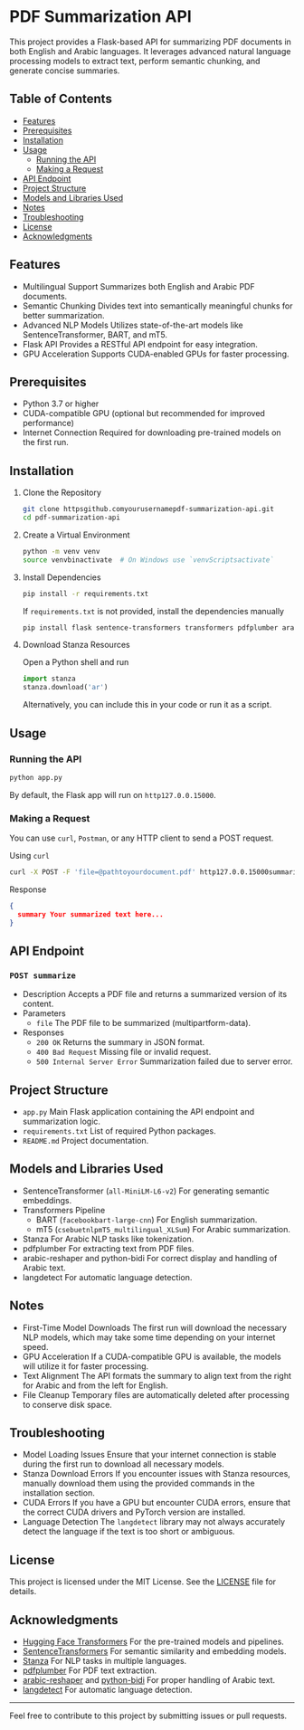 # PDF Summarization API

This project provides a Flask-based API for summarizing PDF documents in both English and Arabic languages. It leverages advanced natural language processing models to extract text, perform semantic chunking, and generate concise summaries.

## Table of Contents

- [Features](#features)
- [Prerequisites](#prerequisites)
- [Installation](#installation)
- [Usage](#usage)
  - [Running the API](#running-the-api)
  - [Making a Request](#making-a-request)
- [API Endpoint](#api-endpoint)
- [Project Structure](#project-structure)
- [Models and Libraries Used](#models-and-libraries-used)
- [Notes](#notes)
- [Troubleshooting](#troubleshooting)
- [License](#license)
- [Acknowledgments](#acknowledgments)

## Features

- Multilingual Support Summarizes both English and Arabic PDF documents.
- Semantic Chunking Divides text into semantically meaningful chunks for better summarization.
- Advanced NLP Models Utilizes state-of-the-art models like SentenceTransformer, BART, and mT5.
- Flask API Provides a RESTful API endpoint for easy integration.
- GPU Acceleration Supports CUDA-enabled GPUs for faster processing.

## Prerequisites

- Python 3.7 or higher
- CUDA-compatible GPU (optional but recommended for improved performance)
- Internet Connection Required for downloading pre-trained models on the first run.

## Installation

1. Clone the Repository

   ```bash
   git clone httpsgithub.comyourusernamepdf-summarization-api.git
   cd pdf-summarization-api
   ```

2. Create a Virtual Environment

   ```bash
   python -m venv venv
   source venvbinactivate  # On Windows use `venvScriptsactivate`
   ```

3. Install Dependencies

   ```bash
   pip install -r requirements.txt
   ```

   If `requirements.txt` is not provided, install the dependencies manually

   ```bash
   pip install flask sentence-transformers transformers pdfplumber arabic-reshaper python-bidi stanza langdetect torch
   ```

4. Download Stanza Resources

   Open a Python shell and run

   ```python
   import stanza
   stanza.download('ar')
   ```

   Alternatively, you can include this in your code or run it as a script.

## Usage

### Running the API

```bash
python app.py
```

By default, the Flask app will run on `http127.0.0.15000`.

### Making a Request

You can use `curl`, `Postman`, or any HTTP client to send a POST request.

Using `curl`

```bash
curl -X POST -F 'file=@pathtoyourdocument.pdf' http127.0.0.15000summarize
```

Response

```json
{
  summary Your summarized text here...
}
```

## API Endpoint

### `POST summarize`

- Description Accepts a PDF file and returns a summarized version of its content.
- Parameters
  - `file` The PDF file to be summarized (multipartform-data).
- Responses
  - `200 OK` Returns the summary in JSON format.
  - `400 Bad Request` Missing file or invalid request.
  - `500 Internal Server Error` Summarization failed due to server error.

## Project Structure

- `app.py` Main Flask application containing the API endpoint and summarization logic.
- `requirements.txt` List of required Python packages.
- `README.md` Project documentation.

## Models and Libraries Used

- SentenceTransformer (`all-MiniLM-L6-v2`) For generating semantic embeddings.
- Transformers Pipeline
  - BART (`facebookbart-large-cnn`) For English summarization.
  - mT5 (`csebuetnlpmT5_multilingual_XLSum`) For Arabic summarization.
- Stanza For Arabic NLP tasks like tokenization.
- pdfplumber For extracting text from PDF files.
- arabic-reshaper and python-bidi For correct display and handling of Arabic text.
- langdetect For automatic language detection.

## Notes

- First-Time Model Downloads The first run will download the necessary NLP models, which may take some time depending on your internet speed.
- GPU Acceleration If a CUDA-compatible GPU is available, the models will utilize it for faster processing.
- Text Alignment The API formats the summary to align text from the right for Arabic and from the left for English.
- File Cleanup Temporary files are automatically deleted after processing to conserve disk space.

## Troubleshooting

- Model Loading Issues Ensure that your internet connection is stable during the first run to download all necessary models.
- Stanza Download Errors If you encounter issues with Stanza resources, manually download them using the provided commands in the installation section.
- CUDA Errors If you have a GPU but encounter CUDA errors, ensure that the correct CUDA drivers and PyTorch version are installed.
- Language Detection The `langdetect` library may not always accurately detect the language if the text is too short or ambiguous.

## License

This project is licensed under the MIT License. See the [LICENSE](LICENSE) file for details.

## Acknowledgments

- [Hugging Face Transformers](httpshuggingface.cotransformers) For the pre-trained models and pipelines.
- [SentenceTransformers](httpswww.sbert.net) For semantic similarity and embedding models.
- [Stanza](httpsstanfordnlp.github.iostanza) For NLP tasks in multiple languages.
- [pdfplumber](httpsgithub.comjsvinepdfplumber) For PDF text extraction.
- [arabic-reshaper](httpspypi.orgprojectarabic-reshaper) and [python-bidi](httpspypi.orgprojectpython-bidi) For proper handling of Arabic text.
- [langdetect](httpspypi.orgprojectlangdetect) For automatic language detection.

---

Feel free to contribute to this project by submitting issues or pull requests.